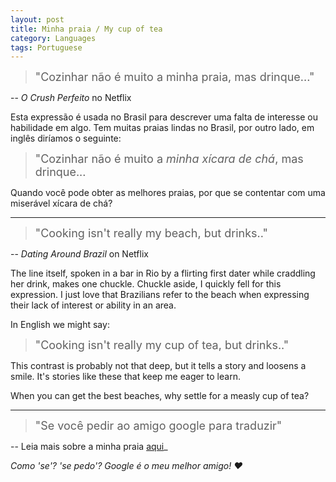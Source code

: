 ```yaml
---
layout: post
title: Minha praia / My cup of tea
category: Languages
tags: Portuguese
---
```

> <font size="4"> "Cozinhar não é muito a minha praia, mas drinque..."</font>

-- _O Crush Perfeito_ no Netflix

Esta expressão é usada no Brasil para descrever uma falta de interesse ou habilidade em algo. Tem muitas praias lindas no Brasil, por outro lado, em inglês diríamos o seguinte:
> <font size="4"> "Cozinhar não é muito a _minha xícara de chá_, mas drinque...</font>

Quando você pode obter as melhores praias, por que se contentar com uma miserável xícara de chá?
<br>


---

> <font size="4"> "Cooking isn't really my beach, but drinks.."</font>

-- _Dating Around Brazil_ on Netflix

The line itself, spoken in a bar in Rio by a flirting first dater while craddling her drink, makes one chuckle. Chuckle aside, I quickly fell for this expression. I just love that Brazilians refer to the beach when expressing their lack of interest or ability in an area.

In English we might say:

> <font size="4"> "Cooking isn't really my cup of tea, but drinks.."</font>

This contrast is probably not that deep, but it tells a story and loosens a smile. It's stories like these that keep me eager to learn.

When you can get the best beaches, why settle for a measly cup of tea?
<br>


---

> <font size="4"> "Se você pedir ao amigo google para traduzir"</font>

-- Leia mais sobre a minha praia [aqui](http://iaracoelho.com.br/blog/expressoes-nao-e-a-minha-praia/)_

 _Como 'se'? 'se pedo'? Google é o meu melhor amigo! ❤️_  
